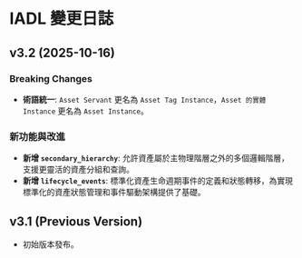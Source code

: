 # IADL 變更日誌

## v3.2 (2025-10-16)

### Breaking Changes

*   **術語統一**: `Asset Servant` 更名為 `Asset Tag Instance`，`Asset 的實體 Instance` 更名為 `Asset Instance`。

### 新功能與改進

*   **新增 `secondary_hierarchy`**: 允許資產屬於主物理階層之外的多個邏輯階層，支援更靈活的資產分組和查詢。
*   **新增 `lifecycle_events`**: 標準化資產生命週期事件的定義和狀態轉移，為實現標準化的資產狀態管理和事件驅動架構提供了基礎。

## v3.1 (Previous Version)

*   初始版本發布。

